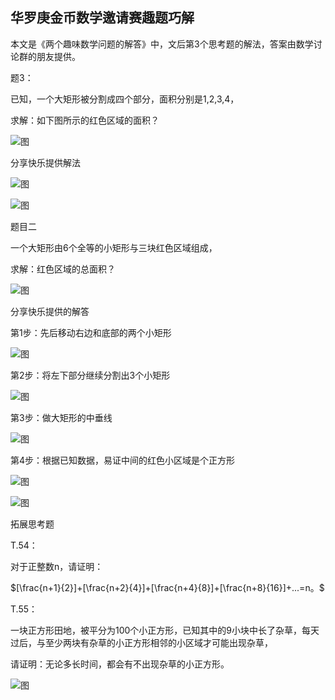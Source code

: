 ## 华罗庚金币数学邀请赛趣题巧解

本文是《两个趣味数学问题的解答》中，文后第3个思考题的解法，答案由数学讨论群的朋友提供。

题3：

已知，一个大矩形被分割成四个部分，面积分别是1,2,3,4，

求解：如下图所示的红色区域的面积？

![图](/pics/p107-1.png)

分享快乐提供解法

![图](/pics/p107-2.png)

![图](/pics/p107-3.png)

题目二

一个大矩形由6个全等的小矩形与三块红色区域组成，

求解：红色区域的总面积？

![图](/pics/p107-4.png)

分享快乐提供的解答

第1步：先后移动右边和底部的两个小矩形

![图](/pics/p107-5.png)

第2步：将左下部分继续分割出3个小矩形

![图](/pics/p107-6.png)

第3步：做大矩形的中垂线

![图](/pics/p107-7.png)

第4步：根据已知数据，易证中间的红色小区域是个正方形

![图](/pics/p107-8.png)

![图](/pics/p107-9.png)

拓展思考题

T.54：

对于正整数n，请证明：

$[\frac{n+1}{2}]+[\frac{n+2}{4}]+[\frac{n+4}{8}]+[\frac{n+8}{16}]+...=n。$

T.55：

一块正方形田地，被平分为100个小正方形，已知其中的9小块中长了杂草，每天过后，与至少两块有杂草的小正方形相邻的小区域才可能出现杂草，

请证明：无论多长时间，都会有不出现杂草的小正方形。 

![图](/pics/p107-10.png)

